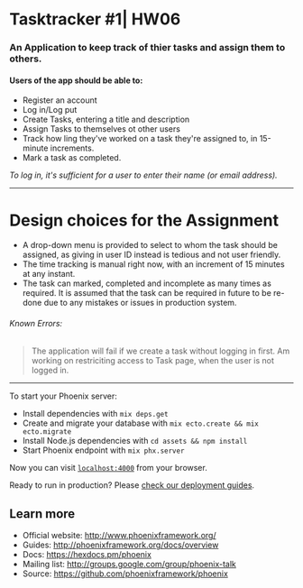 # Tasktracker #1| HW06
### An Application to keep track of thier tasks and assign them to others.

#### Users of the app should be able to:
  * Register an account
  * Log in/Log put
  * Create Tasks, entering a title and description
  * Assign Tasks to themselves ot other users
  * Track how ling they've worked on a task they're assigned to, in 15-minute increments.
  * Mark a task as completed.

_To log in, it's sufficient for a user to enter their name (or email address)._

___

# Design choices for the Assignment
  * A drop-down menu is provided to select to whom the task should be assigned, as giving in user ID instead is tedious and not user friendly.
  * The time tracking is manual right now, with an increment of 15 minutes at any instant.
  * The task can marked, completed and incomplete as many times as required. It is assumed that the task can be required in future to be re-done due to any mistakes or issues in production system.

###### Known Errors:
> The application will fail if we create a task without logging in first. Am working on restriciting access to Task page, when the user is not logged in.
___

To start your Phoenix server:

  * Install dependencies with `mix deps.get`
  * Create and migrate your database with `mix ecto.create && mix ecto.migrate`
  * Install Node.js dependencies with `cd assets && npm install`
  * Start Phoenix endpoint with `mix phx.server`

Now you can visit [`localhost:4000`](http://localhost:4000) from your browser.

Ready to run in production? Please [check our deployment guides](http://www.phoenixframework.org/docs/deployment).

## Learn more

  * Official website: http://www.phoenixframework.org/
  * Guides: http://phoenixframework.org/docs/overview
  * Docs: https://hexdocs.pm/phoenix
  * Mailing list: http://groups.google.com/group/phoenix-talk
  * Source: https://github.com/phoenixframework/phoenix
